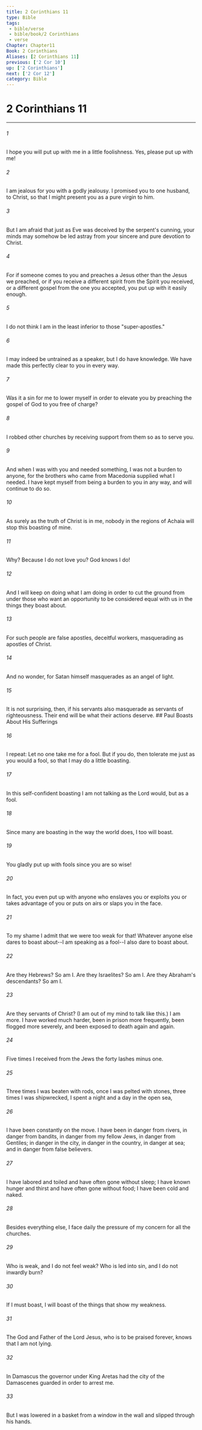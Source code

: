 ```yaml
---
title: 2 Corinthians 11
type: Bible
tags:
 - bible/verse
 - bible/book/2 Corinthians
 - verse
Chapter: Chapter11
Book: 2 Corinthians
Aliases: [2 Corinthians 11]
previous: ['2 Cor 10']
up: ['2 Corinthians']
next: ['2 Cor 12']
category: Bible
---
```

# 2 Corinthians 11

***


###### 1 
I hope you will put up with me in a little foolishness. Yes, please put up with me! 

###### 2 
I am jealous for you with a godly jealousy. I promised you to one husband, to Christ, so that I might present you as a pure virgin to him. 

###### 3 
But I am afraid that just as Eve was deceived by the serpent's cunning, your minds may somehow be led astray from your sincere and pure devotion to Christ. 

###### 4 
For if someone comes to you and preaches a Jesus other than the Jesus we preached, or if you receive a different spirit from the Spirit you received, or a different gospel from the one you accepted, you put up with it easily enough. 

###### 5 
I do not think I am in the least inferior to those "super-apostles." 

###### 6 
I may indeed be untrained as a speaker, but I do have knowledge. We have made this perfectly clear to you in every way. 

###### 7 
Was it a sin for me to lower myself in order to elevate you by preaching the gospel of God to you free of charge? 

###### 8 
I robbed other churches by receiving support from them so as to serve you. 

###### 9 
And when I was with you and needed something, I was not a burden to anyone, for the brothers who came from Macedonia supplied what I needed. I have kept myself from being a burden to you in any way, and will continue to do so. 

###### 10 
As surely as the truth of Christ is in me, nobody in the regions of Achaia will stop this boasting of mine. 

###### 11 
Why? Because I do not love you? God knows I do! 

###### 12 
And I will keep on doing what I am doing in order to cut the ground from under those who want an opportunity to be considered equal with us in the things they boast about. 

###### 13 
For such people are false apostles, deceitful workers, masquerading as apostles of Christ. 

###### 14 
And no wonder, for Satan himself masquerades as an angel of light. 

###### 15 
It is not surprising, then, if his servants also masquerade as servants of righteousness. Their end will be what their actions deserve. ## Paul Boasts About His Sufferings 

###### 16 
I repeat: Let no one take me for a fool. But if you do, then tolerate me just as you would a fool, so that I may do a little boasting. 

###### 17 
In this self-confident boasting I am not talking as the Lord would, but as a fool. 

###### 18 
Since many are boasting in the way the world does, I too will boast. 

###### 19 
You gladly put up with fools since you are so wise! 

###### 20 
In fact, you even put up with anyone who enslaves you or exploits you or takes advantage of you or puts on airs or slaps you in the face. 

###### 21 
To my shame I admit that we were too weak for that! Whatever anyone else dares to boast about--I am speaking as a fool--I also dare to boast about. 

###### 22 
Are they Hebrews? So am I. Are they Israelites? So am I. Are they Abraham's descendants? So am I. 

###### 23 
Are they servants of Christ? (I am out of my mind to talk like this.) I am more. I have worked much harder, been in prison more frequently, been flogged more severely, and been exposed to death again and again. 

###### 24 
Five times I received from the Jews the forty lashes minus one. 

###### 25 
Three times I was beaten with rods, once I was pelted with stones, three times I was shipwrecked, I spent a night and a day in the open sea, 

###### 26 
I have been constantly on the move. I have been in danger from rivers, in danger from bandits, in danger from my fellow Jews, in danger from Gentiles; in danger in the city, in danger in the country, in danger at sea; and in danger from false believers. 

###### 27 
I have labored and toiled and have often gone without sleep; I have known hunger and thirst and have often gone without food; I have been cold and naked. 

###### 28 
Besides everything else, I face daily the pressure of my concern for all the churches. 

###### 29 
Who is weak, and I do not feel weak? Who is led into sin, and I do not inwardly burn? 

###### 30 
If I must boast, I will boast of the things that show my weakness. 

###### 31 
The God and Father of the Lord Jesus, who is to be praised forever, knows that I am not lying. 

###### 32 
In Damascus the governor under King Aretas had the city of the Damascenes guarded in order to arrest me. 

###### 33 
But I was lowered in a basket from a window in the wall and slipped through his hands. 
